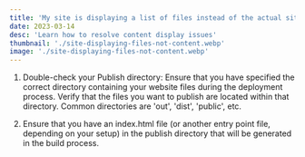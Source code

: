 ```yaml
---
title: 'My site is displaying a list of files instead of the actual site'
date: 2023-03-14
desc: 'Learn how to resolve content display issues'
thumbnail: './site-displaying-files-not-content.webp'
image: './site-displaying-files-not-content.webp'
---
```


1. Double-check your Publish directory: Ensure that you have specified the correct directory containing your website files during the deployment process. Verify that the files you want to publish are located within that directory. Common directories are 'out', 'dist', 'public', etc.

2. Ensure that you have an index.html file (or another entry point file, depending on your setup) in the publish directory that will be generated in the build process.
